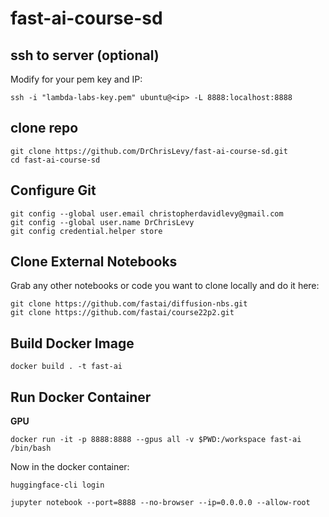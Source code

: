 # fast-ai-course-sd

## ssh to server (optional)
Modify for your pem key and IP:

```
ssh -i "lambda-labs-key.pem" ubuntu@<ip> -L 8888:localhost:8888
```

## clone repo
```
git clone https://github.com/DrChrisLevy/fast-ai-course-sd.git
cd fast-ai-course-sd
```

## Configure Git
```
git config --global user.email christopherdavidlevy@gmail.com
git config --global user.name DrChrisLevy
git config credential.helper store
```

## Clone External Notebooks
Grab any other notebooks or code you want to clone locally and do it here:

```
git clone https://github.com/fastai/diffusion-nbs.git
git clone https://github.com/fastai/course22p2.git
```

## Build Docker Image
```
docker build . -t fast-ai
```

## Run Docker Container

**GPU**

```
docker run -it -p 8888:8888 --gpus all -v $PWD:/workspace fast-ai /bin/bash
```

Now in the docker container:

```
huggingface-cli login
```

```
jupyter notebook --port=8888 --no-browser --ip=0.0.0.0 --allow-root
```